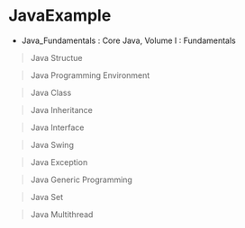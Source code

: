 # JavaExample

* Java_Fundamentals : Core Java, Volume I : Fundamentals

> Java Structue

> Java Programming Environment

> Java Class

> Java Inheritance

> Java Interface

> Java Swing

> Java Exception

> Java Generic Programming

> Java Set

> Java Multithread
